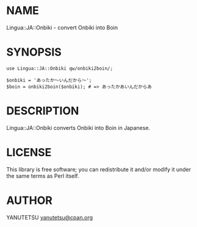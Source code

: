 # NAME

Lingua::JA::Onbiki - convert Onbiki into Boin

# SYNOPSIS

    use Lingua::JA::Onbiki qw/onbiki2boin/;

    $onbiki = 'あったか〜いんだから〜';
    $boin = onbiki2boin($onbiki); # => あったかあいんだからあ

# DESCRIPTION

Lingua::JA::Onbiki converts Onbiki into Boin in Japanese.

# LICENSE

This library is free software; you can redistribute it and/or modify
it under the same terms as Perl itself.

# AUTHOR

YANUTETSU <yanutetsu@cpan.org>
